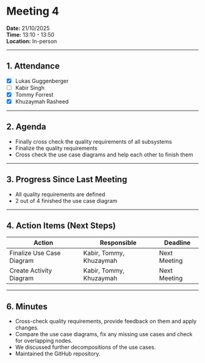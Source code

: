 # Meeting 4

**Date:** 21/10/2025  
**Time:** 13:10 - 13:50   
**Location:** In-person  

---

## 1. Attendance
- [x] Lukas Guggenberger
- [ ] Kabir Singh
- [x] Tommy Forrest
- [x] Khuzaymah Rasheed

---

## 2. Agenda
- Finally cross check the quality requirements of all subsystems
- Finalize the quality requirements
- Cross check the use case diagrams and help each other to finish them

---

## 3. Progress Since Last Meeting
- All quality requirements are defined
- 2 out of 4 finished the use case diagram

---

## 4. Action Items (Next Steps)
| Action | Responsible | Deadline |
|--------|-------------|----------|
| Finalize Use Case Diagram | Kabir, Tommy, Khuzaymah | Next Meeting |
| Create Activity Diagram | Kabir, Tommy, Khuzaymah | Next Meeting |


---

## 6. Minutes
- Cross-check quality requirements, provide feedback on them and apply changes.
- Compare the use case diagrams, fix any missing use cases and check for overlapping nodes.
- We discussed further decompositions of the use cases.
- Maintained the GitHub repository.
